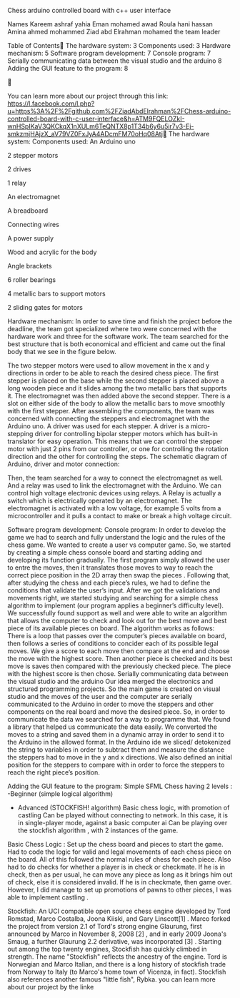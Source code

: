 Chess arduino controlled board with c++ user interface

Names 
Kareem ashraf yahia
Eman mohamed awad
Roula hani hassan
Amina ahmed mohammed
Ziad abd Elrahman mohamed   the team leader

Table of Contents
The hardware system:	3
Components used:	3
Hardware mechanism:	5
Software program development:	7
Console program:	7
Serially communicating data between the visual studio and the arduino	8
Adding the GUI feature to the program:	8

   



You can learn more about our project through this link:
https://l.facebook.com/l.php?u=https%3A%2F%2Fgithub.com%2FZiadAbdElrahman%2FChess-arduino-controlled-board-with-c-user-interface&h=ATM9FQELOZkI-wnHSpIKaV3QKCkqX1nXULm6TeQNTX8p1T34b6y6u5ir7v3-Ej-smkzmjHAjzX_aV79VZ0FxJyA4ADcmFM70oHq08Atj
The hardware system:
Components used:
An Arduino uno

2 stepper motors

2 drives

1 relay 

An electromagnet

A breadboard

Connecting wires

A power supply

Wood and acrylic for the body

Angle brackets

6 roller bearings

4 metallic bars to support motors

2 sliding gates for motors


Hardware mechanism:
In order to save time and finish the project before the deadline, the team got specialized where two were concerned with the hardware work and three for the software work.
The team searched for the best structure that is both economical and efficient and came out the final body that we see in the figure below.

The two stepper motors were used to allow movement in the x and y directions in order to be able to reach the desired chess piece. The first stepper is placed on the base while the second stepper is placed above a long wooden piece and it slides among the two metallic bars that supports it. The electromagnet was then added above the second stepper.  There is a slot on either side of the body to allow the metallic bars to move smoothly with the first stepper. 
After assembling the components, the team was concerned with connecting the steppers and electromagnet with the Arduino uno. A driver was used for each stepper.   A driver is a micro-stepping driver for controlling bipolar stepper motors which has built-in translator for easy operation. This means that we can control the stepper motor with just 2 pins from our controller, or one for controlling the rotation direction and the other for controlling the steps. 
The schematic diagram of Arduino, driver and motor  connection:

Then, the team searched for a way to connect the electromagnet as well. And a relay was used to link the electromagnet with the Arduino. We can control high voltage electronic devices using relays. A Relay is actually a switch which is electrically operated by an electromagnet. The electromagnet is activated with a low voltage, for example 5 volts from a microcontroller and it pulls a contact to make or break a high voltage circuit. 


Software program development:
Console program:
In order to develop the game we had to search and fully understand the logic and the rules of the chess game. We wanted to create a user vs computer game. So, we started by creating a simple chess console board and starting adding and developing its function gradually. 
The first program simply allowed the user to entre the moves, then it translates those moves to way to reach the correct piece position in the 2D array then swap the pieces . 
Following that, after studying the chess and each piece’s rules, we had to define the conditions that validate the user’s input.
After we got the validations and movements right, we started studying and searching for a simple chess algorithm to implement (our program applies a beginner’s difficulty level). We successfully found support as well and were able to write an algorithm that allows the computer to check and look out for the best move and best piece of its available pieces on board. 
The algorithm works as follows:
There is a loop that passes over the computer’s pieces available on board, then follows a series of conditions to concider each of its possible legal moves. We give a score to each move then compare at the end and choose the move with the highest score. Then another piece is checked and its best move is saves then compared with the previously checked piece. The piece with the highest score is then chose. 
Serially communicating data between the visual studio and the arduino
Our idea merged the electronics and structured programming projects. So the main game is created on visual studio and the moves of the user and the computer are serially communicated to the Arduino in order to move the steppers and other components on the real board and move the desired piece.
So, in order to communicate the data we searched for a way to programme that. We found a library that helped us communicate the data easily. We converted the moves to a string and saved them in a dynamic array in order to send it to the Arduino in the allowed format. In the Arduino ide we sliced/ detokenized the string to variables in order to subtract them and measure the distance the steppers had to move in the y and x directions.  We also defined an initial position for the steppers to compare with in order to force the steppers to reach the right piece’s position.












Adding the GUI feature to the program:
Simple SFML Chess having  2 levels : 
-Beginner (simple logical algorithm)
- Advanced (STOCKFISH! algorithm)
Basic chess logic, with promotion of castling  Can be played without connecting to network. In this case, it is in single-player mode, against a basic computer ai  Can be playing over the stockfish algorithm , with 2 instances of the game.  

Basic Chess Logic : Set up the chess board and pieces to start the game. Had to code the logic for valid and legal movements of each chess piece on the board. All of this followed the normal rules of chess for each piece. Also had to do checks for whether a player is in check  or checkmate. If he is in check, then as per usual, he can move any piece as long as it brings him out of check, else it is considered invalid. If he is in checkmate, then game over.   However, I did  manage to set up promotions of pawns to other pieces, I was able to implement castling .




Stockfish:
An UCI compatible open source chess engine developed by Tord Romstad, Marco Costalba, Joona Kiiski, and Gary Linscott[1] . Marco forked the project from version 2.1 of Tord's strong engine Glaurung, first announced by Marco in November 8, 2008 [2] , and in early 2009 Joona's Smaug, a further Glaurung 2.2 derivative, was incorporated [3] . Starting out among the top twenty engines, Stockfish has quickly climbed in strength. The name "Stockfish" reflects the ancestry of the engine. Tord is Norwegian and Marco Italian, and there is a long history of stockfish trade from Norway to Italy (to Marco's home town of Vicenza, in fact). Stockfish also references another famous "little fish", Rybka.
you can learn more about our project by the linke
